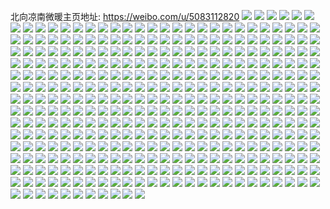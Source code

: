 北向凉南微暖主页地址: https://weibo.com/u/5083112820 
![](https://wx4.sinaimg.cn/mw2000/005y0dQEly1h9iov22e09j33402c0npe.jpg) 
![](https://wx4.sinaimg.cn/mw2000/005y0dQEly1h9iov3gml3j33402c0hdu.jpg) 
![](https://wx4.sinaimg.cn/mw2000/005y0dQEly1h9bt6ny1e4j32c02c0kjm.jpg) 
![](https://wx4.sinaimg.cn/mw2000/005y0dQEly1h9bt6n6qdrj30k00vjjto.jpg) 
![](https://wx4.sinaimg.cn/mw2000/005y0dQEly1h9alhc6lmyj32802yohdu.jpg) 
![](https://wx4.sinaimg.cn/mw2000/005y0dQEly1h9alhb3mqnj31hc0u0kdj.jpg) 
![](https://wx4.sinaimg.cn/mw2000/005y0dQEly1h97881a3ehj30sg0ijtkd.jpg) 
![](https://wx4.sinaimg.cn/mw2000/005y0dQEly1h97882ghduj3341341e83.jpg) 
![](https://wx4.sinaimg.cn/mw2000/005y0dQEly1h97883jv0oj33402c0x6q.jpg) 
![](https://wx4.sinaimg.cn/mw2000/005y0dQEly1h978857fgej32c02c0u0y.jpg) 
![](https://wx4.sinaimg.cn/mw2000/005y0dQEly1h978869410j33402c0npe.jpg) 
![](https://wx4.sinaimg.cn/mw2000/005y0dQEly1h8ptac5rwfj32c02c0qv5.jpg) 
![](https://wx4.sinaimg.cn/mw2000/005y0dQEly1h8oihka6paj31pw2ai1ky.jpg) 
![](https://wx4.sinaimg.cn/mw2000/005y0dQEly1h8oihl76hmj32c02c04qq.jpg) 
![](https://wx4.sinaimg.cn/mw2000/005y0dQEly1h8oihjcmx1j32c02c0u0y.jpg) 
![](https://wx4.sinaimg.cn/mw2000/005y0dQEly1h8l8hp33hfj30u01hch9x.jpg) 
![](https://wx4.sinaimg.cn/mw2000/005y0dQEly1h8l8hnvfppj32c02c07wj.jpg) 
![](https://wx4.sinaimg.cn/mw2000/005y0dQEly1h8c0mv9kytj32c03401kz.jpg) 
![](https://wx4.sinaimg.cn/mw2000/005y0dQEly1h84f6ahb9yj30oa17548h.jpg) 
![](https://wx4.sinaimg.cn/mw2000/005y0dQEly1h84f55omzxj30k00s7wjq.jpg) 
![](https://wx4.sinaimg.cn/mw2000/005y0dQEly1h83xvjk8ffj31hc0u0x5z.jpg) 
![](https://wx4.sinaimg.cn/mw2000/005y0dQEly1h83xvkpo5tj32c02c04qq.jpg) 
![](https://wx4.sinaimg.cn/mw2000/005y0dQEly1h83xvlxz7oj32g52bxnpe.jpg) 
![](https://wx4.sinaimg.cn/mw2000/005y0dQEly1h83xvnd3saj33402c0hdu.jpg) 
![](https://wx4.sinaimg.cn/mw2000/005y0dQEly1h83xvojnqnj32c02c0kjm.jpg) 
![](https://wx4.sinaimg.cn/mw2000/005y0dQEly1h83xvh089uj30u01hc1kx.jpg) 
![](https://wx4.sinaimg.cn/mw2000/005y0dQEly1h7tmaubsgcj30dw0dw3z0.jpg) 
![](https://wx4.sinaimg.cn/mw2000/005y0dQEly1h7s6j9owp5j3340340npg.jpg) 
![](https://wx4.sinaimg.cn/mw2000/005y0dQEly1h7np86hsqbj323f2sj1ky.jpg) 
![](https://wx4.sinaimg.cn/mw2000/005y0dQEly1h7np88fqv0j33402c0b2b.jpg) 
![](https://wx4.sinaimg.cn/mw2000/005y0dQEly1h7mjpoejiij33402c0hdu.jpg) 
![](https://wx4.sinaimg.cn/mw2000/005y0dQEly1h744ci42b7j31be0zjdim.jpg) 
![](https://wx4.sinaimg.cn/mw2000/005y0dQEly1h744cje3wkj31b91b9q6k.jpg) 
![](https://wx4.sinaimg.cn/mw2000/005y0dQEly1h5mpwfgojfj32c0340qv7.jpg) 
![](https://wx4.sinaimg.cn/mw2000/005y0dQEly1h5mpwbe7vsj31w02ioe82.jpg) 
![](https://wx4.sinaimg.cn/mw2000/005y0dQEly1h5mpwkqagaj33402c0qv8.jpg) 
![](https://wx4.sinaimg.cn/mw2000/005y0dQEly1h4yht2f7o2j32qo2qoe84.jpg) 
![](https://wx4.sinaimg.cn/mw2000/005y0dQEly1h4yhtbzqu4j33403407wk.jpg) 
![](https://wx4.sinaimg.cn/mw2000/005y0dQEly1h4yhstu2kjj32c02bvkjl.jpg) 
![](https://wx4.sinaimg.cn/mw2000/005y0dQEly1h4i2pfiun1j313u0tuqmn.jpg) 
![](https://wx4.sinaimg.cn/mw2000/005y0dQEly1h4i2ljzv40j30zk1cowtg.jpg) 
![](https://wx4.sinaimg.cn/mw2000/005y0dQEly1h4hba0efnhj31w02io4qq.jpg) 
![](https://wx4.sinaimg.cn/mw2000/005y0dQEly1h4hba3t6y4j31r01qzkjl.jpg) 
![](https://wx4.sinaimg.cn/mw2000/005y0dQEly1h4hbac11a0j33402c0e83.jpg) 
![](https://wx4.sinaimg.cn/mw2000/005y0dQEly1h4hbahwb63j32202srnpe.jpg) 
![](https://wx4.sinaimg.cn/mw2000/005y0dQEly1h4hbamzq7fj32c029gkjm.jpg) 
![](https://wx4.sinaimg.cn/mw2000/005y0dQEly1h4hbavzr26j325q2vmqv7.jpg) 
![](https://wx4.sinaimg.cn/mw2000/005y0dQEly1h4hbb2h1l9j32182gkb2b.jpg) 
![](https://wx4.sinaimg.cn/mw2000/005y0dQEly1h4hbbcsmntj33402c07wl.jpg) 
![](https://wx4.sinaimg.cn/mw2000/005y0dQEly1h4hbbijxhej32sg2sg4qq.jpg) 
![](https://wx4.sinaimg.cn/mw2000/005y0dQEly1h4hbbq5ccjj33402c04qt.jpg) 
![](https://wx4.sinaimg.cn/mw2000/005y0dQEly1h4hb9vw9oyj32c0340kjq.jpg) 
![](https://wx4.sinaimg.cn/mw2000/005y0dQEly1h4hbbu8gf6j33402c0e82.jpg) 
![](https://wx4.sinaimg.cn/mw2000/005y0dQEly1h496wgid94j32c0340kjm.jpg) 
![](https://wx4.sinaimg.cn/mw2000/005y0dQEly1h496wda8pzj32c0340u0y.jpg) 
![](https://wx4.sinaimg.cn/mw2000/005y0dQEly1h2xiyzgug1j31w02ioe82.jpg) 
![](https://wx4.sinaimg.cn/mw2000/005y0dQEly1h2xiyxf0ldj31w02io1kz.jpg) 
![](https://wx4.sinaimg.cn/mw2000/005y0dQEly1h2va2ra6ysj31w02iob2a.jpg) 
![](https://wx4.sinaimg.cn/mw2000/005y0dQEly1h2va2t8f0aj31w02iob2a.jpg) 
![](https://wx4.sinaimg.cn/mw2000/005y0dQEly1h2gjcv0pw9j33402c0hdu.jpg) 
![](https://wx4.sinaimg.cn/mw2000/005y0dQEly1h2gjcx58y8j32a835sb2b.jpg) 
![](https://wx4.sinaimg.cn/mw2000/005y0dQEly1h23pl22xuuj30mi0u0k0d.jpg) 
![](https://wx4.sinaimg.cn/mw2000/005y0dQEly1h23piy2ctkj313u0tu199.jpg) 
![](https://wx4.sinaimg.cn/mw2000/005y0dQEly1h22dtoc3ycj30mi0u045e.jpg) 
![](https://wx4.sinaimg.cn/mw2000/005y0dQEly1h22dsxznmlj33402c0qv6.jpg) 
![](https://wx4.sinaimg.cn/mw2000/005y0dQEly1h22dszmjsej32c03401l0.jpg) 
![](https://wx4.sinaimg.cn/mw2000/005y0dQEly1h1vl6qwb8kj32c03407wl.jpg) 
![](https://wx4.sinaimg.cn/mw2000/005y0dQEly1h1vl6kc7ayj32c0340e83.jpg) 
![](https://wx4.sinaimg.cn/mw2000/005y0dQEly1h1vl6s2jzqj30tb1g3nb1.jpg) 
![](https://wx4.sinaimg.cn/mw2000/005y0dQEly1h11edjfawrj30u0140kal.jpg) 
![](https://wx4.sinaimg.cn/mw2000/005y0dQEly1h0ywrircy5j33402c0u11.jpg) 
![](https://wx4.sinaimg.cn/mw2000/005y0dQEly1h0ywrlkfybj33402c04qt.jpg) 
![](https://wx4.sinaimg.cn/mw2000/005y0dQEly1h0ywroi38zj32c02pl4qt.jpg) 
![](https://wx4.sinaimg.cn/mw2000/005y0dQEly1h0ywrr5ng2j33402c0u10.jpg) 
![](https://wx4.sinaimg.cn/mw2000/005y0dQEly1h0ywru9uwyj33402c0npf.jpg) 
![](https://wx4.sinaimg.cn/mw2000/005y0dQEly1h0ywrx9uuxj33402c0qv9.jpg) 
![](https://wx4.sinaimg.cn/mw2000/005y0dQEly1h0yws05aqaj32c0340e83.jpg) 
![](https://wx4.sinaimg.cn/mw2000/005y0dQEly1h0yws45e04j33402c04qs.jpg) 
![](https://wx4.sinaimg.cn/mw2000/005y0dQEly1h0ywrdj84ej32c0340x6q.jpg) 
![](https://wx4.sinaimg.cn/mw2000/005y0dQEly1h0l6589kerj30m70thti6.jpg) 
![](https://wx4.sinaimg.cn/mw2000/005y0dQEly1h0k1kxlv4rj32wb268u0y.jpg) 
![](https://wx4.sinaimg.cn/mw2000/005y0dQEly1h0k1kys7qgj32c0340x6p.jpg) 
![](https://wx4.sinaimg.cn/mw2000/005y0dQEly1h0k1kvylfxj33402c01l0.jpg) 
![](https://wx4.sinaimg.cn/mw2000/005y0dQEly1h0k1l0g6nij32c03404qr.jpg) 
![](https://wx4.sinaimg.cn/mw2000/005y0dQEly1h0j01mguqij32c0340kjm.jpg) 
![](https://wx4.sinaimg.cn/mw2000/005y0dQEly1h0j01oifoaj32c0340x6q.jpg) 
![](https://wx4.sinaimg.cn/mw2000/005y0dQEly1h0j01kh8wdj32c0340hdv.jpg) 
![](https://wx4.sinaimg.cn/mw2000/005y0dQEly1h0j01qiqymj33402c07wk.jpg) 
![](https://wx4.sinaimg.cn/mw2000/005y0dQEly1h0gjm9bdcbj32c0340qv6.jpg) 
![](https://wx4.sinaimg.cn/mw2000/005y0dQEly1h0gjmay900j32c0340npf.jpg) 
![](https://wx4.sinaimg.cn/mw2000/005y0dQEly1h0gjm7kf86j32c0340kjm.jpg) 
![](https://wx4.sinaimg.cn/mw2000/005y0dQEly1gywwbyy4jij32bj33ib2c.jpg) 
![](https://wx4.sinaimg.cn/mw2000/005y0dQEly1gyi319a0hjj3340340qv9.jpg) 
![](https://wx4.sinaimg.cn/mw2000/005y0dQEly1gyi316uthgj30v90xrae1.jpg) 
![](https://wx4.sinaimg.cn/mw2000/005y0dQEly1gyi31abjvyj32io1w0x6p.jpg) 
![](https://wx4.sinaimg.cn/mw2000/005y0dQEly1gy3p0nx4j0j33402c07wk.jpg) 
![](https://wx4.sinaimg.cn/mw2000/005y0dQEly1gy3p0r7scjj33402c01l0.jpg) 
![](https://wx4.sinaimg.cn/mw2000/005y0dQEly1gy3p0tjdpij31r02c07wi.jpg) 
![](https://wx4.sinaimg.cn/mw2000/005y0dQEly1gy3p0wez0kj32841o37wi.jpg) 
![](https://wx4.sinaimg.cn/mw2000/005y0dQEly1gxmxsga80hj30u00miah9.jpg) 
![](https://wx4.sinaimg.cn/mw2000/005y0dQEly1gxmxsi66qhj30tz0midnx.jpg) 
![](https://wx4.sinaimg.cn/mw2000/005y0dQEly1gxmxsfscb6j30u00u0tjb.jpg) 
![](https://wx4.sinaimg.cn/mw2000/005y0dQEly1gxmxsjbyd7j32c0340npe.jpg) 
![](https://wx4.sinaimg.cn/mw2000/005y0dQEly1gxmxskiza8j32c02c44qq.jpg) 
![](https://wx4.sinaimg.cn/mw2000/005y0dQEly1gxmxx2in2xj30u00u0dut.jpg) 
![](https://wx4.sinaimg.cn/mw2000/005y0dQEly1gxa7mt1sbnj30oe0qtk0s.jpg) 
![](https://wx4.sinaimg.cn/mw2000/005y0dQEly1gxa7mrp31zj32c0340kjm.jpg) 
![](https://wx4.sinaimg.cn/mw2000/005y0dQEly1gwv4tj5aj5j30mi0u0qgw.jpg) 
![](https://wx4.sinaimg.cn/mw2000/005y0dQEly1gwp2ej5nmhj32801o0kjn.jpg) 
![](https://wx4.sinaimg.cn/mw2000/005y0dQEly1gwi7sxv56jj33402c0u0x.jpg) 
![](https://wx4.sinaimg.cn/mw2000/005y0dQEly1gwi7t0qfygj32c03404qq.jpg) 
![](https://wx4.sinaimg.cn/mw2000/005y0dQEly1gwi7t5a3ndj32801o04qr.jpg) 
![](https://wx4.sinaimg.cn/mw2000/005y0dQEly1gwi7t6ctt4j31020rogw4.jpg) 
![](https://wx4.sinaimg.cn/mw2000/005y0dQEly1gwheb4kfmqj33362be1ky.jpg) 
![](https://wx4.sinaimg.cn/mw2000/005y0dQEly1gwheb689qaj32c0340u0y.jpg) 
![](https://wx4.sinaimg.cn/mw2000/005y0dQEly1gwheb87hh6j32c0340kjm.jpg) 
![](https://wx4.sinaimg.cn/mw2000/005y0dQEly1gwc9rljwy2j33402c0hdu.jpg) 
![](https://wx4.sinaimg.cn/mw2000/005y0dQEly1gwc9rn86t9j32c02c0hdu.jpg) 
![](https://wx4.sinaimg.cn/mw2000/005y0dQEly1gwc9romcl8j32c02c0u0y.jpg) 
![](https://wx4.sinaimg.cn/mw2000/005y0dQEly1gwc9rq3pzej32c0340npe.jpg) 
![](https://wx4.sinaimg.cn/mw2000/005y0dQEly1gwc9rrrwc1j32801o01ky.jpg) 
![](https://wx4.sinaimg.cn/mw2000/005y0dQEly1gvn5axyk3qj60n00m40ua02.jpg) 
![](https://wx4.sinaimg.cn/mw2000/005y0dQEly1gvn5aybu97j60n00y2mzz02.jpg) 
![](https://wx4.sinaimg.cn/mw2000/005y0dQEly1gvn5b3159xj62c02c04qr02.jpg) 
![](https://wx4.sinaimg.cn/mw2000/005y0dQEly1gvn5b9nrhoj62c02l1b2c02.jpg) 
![](https://wx4.sinaimg.cn/mw2000/005y0dQEly1gv2jr4vwe7j33402c0qv6.jpg) 
![](https://wx4.sinaimg.cn/mw2000/005y0dQEly1gv2jr72b2nj33402c0u0x.jpg) 
![](https://wx4.sinaimg.cn/mw2000/005y0dQEly1gv2jr8x68wj33402c01ky.jpg) 
![](https://wx4.sinaimg.cn/mw2000/005y0dQEly1gut1myp7awj62801o0npd02.jpg) 
![](https://wx4.sinaimg.cn/mw2000/005y0dQEly1gut1mxcu9xj61w02j4e8302.jpg) 
![](https://wx4.sinaimg.cn/mw2000/005y0dQEly1gumack7drhj62bb2bbkjp02.jpg) 
![](https://wx4.sinaimg.cn/mw2000/005y0dQEly1gumacdc1syj60n00n0n1r02.jpg) 
![](https://wx4.sinaimg.cn/mw2000/005y0dQEly1gumad6225ij63402c0hdu02.jpg) 
![](https://wx4.sinaimg.cn/mw2000/005y0dQEly1gtlygdr0njj61o0280x0g02.jpg) 
![](https://wx4.sinaimg.cn/mw2000/005y0dQEly1gtgpqaxli6j62c0340qv702.jpg) 
![](https://wx4.sinaimg.cn/mw2000/005y0dQEly1gtgpqbzriwj60n00opwgm02.jpg) 
![](https://wx4.sinaimg.cn/mw2000/005y0dQEly1gt8cvesepsj60lk16lq7u02.jpg) 
![](https://wx4.sinaimg.cn/mw2000/005y0dQEly1gslhpsmk13j33402c0hdu.jpg) 
![](https://wx4.sinaimg.cn/mw2000/005y0dQEly1gslhpz1xhjj32c02c0hdv.jpg) 
![](https://wx4.sinaimg.cn/mw2000/005y0dQEly1gslhpnumg0j30tr0tsqc2.jpg) 
![](https://wx4.sinaimg.cn/mw2000/005y0dQEly1gslhpoidqjj30od0pan5k.jpg) 
![](https://wx4.sinaimg.cn/mw2000/005y0dQEly1gsglcuhv2sj31mz1nru0x.jpg) 
![](https://wx4.sinaimg.cn/mw2000/005y0dQEly1gsglcvo4i7j30sf1ekh5i.jpg) 
![](https://wx4.sinaimg.cn/mw2000/005y0dQEly1gsavolg36ej3333333b2b.jpg) 
![](https://wx4.sinaimg.cn/mw2000/005y0dQEly1gsavommotuj32bb2bbb2a.jpg) 
![](https://wx4.sinaimg.cn/mw2000/005y0dQEly1gs5zctx4e4j33402c07wj.jpg) 
![](https://wx4.sinaimg.cn/mw2000/005y0dQEly1gs453x6r0yj33322bbu0y.jpg) 
![](https://wx4.sinaimg.cn/mw2000/005y0dQEly1gs453yg6pij33331qhx6p.jpg) 
![](https://wx4.sinaimg.cn/mw2000/005y0dQEly1gs454094raj33402c0b2a.jpg) 
![](https://wx4.sinaimg.cn/mw2000/005y0dQEly1gs4542ea8ej33402c0npf.jpg) 
![](https://wx4.sinaimg.cn/mw2000/005y0dQEly1gs453uisboj33402c07wk.jpg) 
![](https://wx4.sinaimg.cn/mw2000/005y0dQEly1gs4543zowkj33322bbnpe.jpg) 
![](https://wx4.sinaimg.cn/mw2000/005y0dQEly1grnvgr6i18j313u0tue81.jpg) 
![](https://wx4.sinaimg.cn/mw2000/005y0dQEly1grnvg37bb2j31400u04qq.jpg) 
![](https://wx4.sinaimg.cn/mw2000/005y0dQEly1grnvg46lebj313u0tu7wh.jpg) 
![](https://wx4.sinaimg.cn/mw2000/005y0dQEly1grmlpo8b9xj313u0tuqv5.jpg) 
![](https://wx4.sinaimg.cn/mw2000/005y0dQEly1grmlppow8cj613z0u0x6p02.jpg) 
![](https://wx4.sinaimg.cn/mw2000/005y0dQEly1grgvre3ajhj32c02krhdu.jpg) 
![](https://wx4.sinaimg.cn/mw2000/005y0dQEly1grgvrr92r4j32c02da1kz.jpg) 
![](https://wx4.sinaimg.cn/mw2000/005y0dQEly1grgvs1slgdj326f2g34qq.jpg) 
![](https://wx4.sinaimg.cn/mw2000/005y0dQEly1grgvrc3t5hj33402c04qs.jpg) 
![](https://wx4.sinaimg.cn/mw2000/005y0dQEly1grd1xi0ibzj30l20mwgn5.jpg) 
![](https://wx4.sinaimg.cn/mw2000/005y0dQEly1grd1xikk09j30pt0ondn2.jpg) 
![](https://wx4.sinaimg.cn/mw2000/005y0dQEly1gr7rrmj8ewj323w25cb29.jpg) 
![](https://wx4.sinaimg.cn/mw2000/005y0dQEly1gr7ru2l17kj32c02gp7wj.jpg) 
![](https://wx4.sinaimg.cn/mw2000/005y0dQEly1gr7rrr7nauj61o02807wi02.jpg) 
![](https://wx4.sinaimg.cn/mw2000/005y0dQEly1gr7rrldwqmj33402c07wl.jpg) 
![](https://wx4.sinaimg.cn/mw2000/005y0dQEly1gr59899zsvj30k00zkmzf.jpg) 
![](https://wx4.sinaimg.cn/mw2000/005y0dQEly1gr2z4mbdoxj30k00zkwiq.jpg) 
![](https://wx4.sinaimg.cn/mw2000/005y0dQEly1gqzcayyfocj33402c0e83.jpg) 
![](https://wx4.sinaimg.cn/mw2000/005y0dQEly1gqzcaumn36j33402c0qv5.jpg) 
![](https://wx4.sinaimg.cn/mw2000/005y0dQEly1gqzcb2b1m2j33402c0e83.jpg) 
![](https://wx4.sinaimg.cn/mw2000/005y0dQEly1gqzcb4xue2j322q1tje82.jpg) 
![](https://wx4.sinaimg.cn/mw2000/005y0dQEly1gqzcb9jvjcj63402c0npf02.jpg) 
![](https://wx4.sinaimg.cn/mw2000/005y0dQEly1gqzcbbii7ij32c0340hdt.jpg) 
![](https://wx4.sinaimg.cn/mw2000/005y0dQEly1gqgv7nb9wpj33402c07wi.jpg) 
![](https://wx4.sinaimg.cn/mw2000/005y0dQEly1gqgv76chu4j33402c0x6q.jpg) 
![](https://wx4.sinaimg.cn/mw2000/005y0dQEly1gqgv83sdr1j33402c07wk.jpg) 
![](https://wx4.sinaimg.cn/mw2000/005y0dQEly1gqgv8i37h5j33402c0hdv.jpg) 
![](https://wx4.sinaimg.cn/mw2000/005y0dQEly1gq6mt0k5d3j30mi0u01kx.jpg) 
![](https://wx4.sinaimg.cn/mw2000/005y0dQEly1gq6mt5zr9zj33402c0kjm.jpg) 
![](https://wx4.sinaimg.cn/mw2000/005y0dQEly1gq6mt93a7rj313u0tuhdt.jpg) 
![](https://wx4.sinaimg.cn/mw2000/005y0dQEly1gq6mtcfc6uj32c0340e81.jpg) 
![](https://wx4.sinaimg.cn/mw2000/005y0dQEly1gq6mtgbla1j33402c07wh.jpg) 
![](https://wx4.sinaimg.cn/mw2000/005y0dQEly1gq6mtml3p5j32c0340qv5.jpg) 
![](https://wx4.sinaimg.cn/mw2000/005y0dQEly1gq6mts0ll4j33402c04qr.jpg) 
![](https://wx4.sinaimg.cn/mw2000/005y0dQEly1gq6mtvp8qsj32801o0u0y.jpg) 
![](https://wx4.sinaimg.cn/mw2000/005y0dQEly1gq6mtx80n9j33402c0kjn.jpg) 
![](https://wx4.sinaimg.cn/mw2000/005y0dQEly1gq6msxu9iej32c0340npe.jpg) 
![](https://wx4.sinaimg.cn/mw2000/005y0dQEly1gq6mu0mpyzj31400u0qv5.jpg) 
![](https://wx4.sinaimg.cn/mw2000/005y0dQEly1gq52qjjuumj33402c0b2b.jpg) 
![](https://wx4.sinaimg.cn/mw2000/005y0dQEly1gq52qmsx8aj32c0340hdt.jpg) 
![](https://wx4.sinaimg.cn/mw2000/005y0dQEly1gq52qft8ebj30u01hcdra.jpg) 
![](https://wx4.sinaimg.cn/mw2000/005y0dQEly1gq52qpin39j32c0340b29.jpg) 
![](https://wx4.sinaimg.cn/mw2000/005y0dQEly1gq52qthvo2j32c0340hdu.jpg) 
![](https://wx4.sinaimg.cn/mw2000/005y0dQEly1gq52qyggk2j32c0340u0x.jpg) 
![](https://wx4.sinaimg.cn/mw2000/005y0dQEly1gq52r0fgn7j30u01hctmf.jpg) 
![](https://wx4.sinaimg.cn/mw2000/005y0dQEly1gq52r36a1fj32c0340e81.jpg) 
![](https://wx4.sinaimg.cn/mw2000/005y0dQEly1gq52r4jc1vj30u01hcgvj.jpg) 
![](https://wx4.sinaimg.cn/mw2000/005y0dQEly1gq2xuvwmxoj32c0340qv5.jpg) 
![](https://wx4.sinaimg.cn/mw2000/005y0dQEly1gq2xv2fz5wj32c02fz4qq.jpg) 
![](https://wx4.sinaimg.cn/mw2000/005y0dQEly1gq2xv5d0joj30u01404qp.jpg) 
![](https://wx4.sinaimg.cn/mw2000/005y0dQEly1gq2xvbljhjj33402c0u0x.jpg) 
![](https://wx4.sinaimg.cn/mw2000/005y0dQEly1gq2xurg9lvj32c0340e81.jpg) 
![](https://wx4.sinaimg.cn/mw2000/005y0dQEly1gq2xvj9gbyj33402c07wi.jpg) 
![](https://wx4.sinaimg.cn/mw2000/005y0dQEly1gq1tkdi3hzj31o0280x6q.jpg) 
![](https://wx4.sinaimg.cn/mw2000/005y0dQEly1gq1tkf4p86j30j60j675f.jpg) 
![](https://wx4.sinaimg.cn/mw2000/005y0dQEly1gppb7jl0skj32c0340x6p.jpg) 
![](https://wx4.sinaimg.cn/mw2000/005y0dQEly1gppb7qd55oj33402c01ky.jpg) 
![](https://wx4.sinaimg.cn/mw2000/005y0dQEly1gppb7w5yb0j33402c07wi.jpg) 
![](https://wx4.sinaimg.cn/mw2000/005y0dQEly1gppb7zuontj33402c04qp.jpg) 
![](https://wx4.sinaimg.cn/mw2000/005y0dQEly1gppb857dc4j32c0340u0x.jpg) 
![](https://wx4.sinaimg.cn/mw2000/005y0dQEly1gppb8ujmf5j32c02c0u0z.jpg) 
![](https://wx4.sinaimg.cn/mw2000/005y0dQEly1gppb90clesj33402c0e82.jpg) 
![](https://wx4.sinaimg.cn/mw2000/005y0dQEly1gppb9l2kd0j32c0340u10.jpg) 
![](https://wx4.sinaimg.cn/mw2000/005y0dQEly1gppba4a6pjj32c0340qv7.jpg) 
![](https://wx4.sinaimg.cn/mw2000/005y0dQEly1gpf24188faj31o0280x6p.jpg) 
![](https://wx4.sinaimg.cn/mw2000/005y0dQEly1gpf243dx90j32762emhdu.jpg) 
![](https://wx4.sinaimg.cn/mw2000/005y0dQEly1gpf245shqej32c0340x6p.jpg) 
![](https://wx4.sinaimg.cn/mw2000/005y0dQEly1gp93jwdytjj32bb2bb1kz.jpg) 
![](https://wx4.sinaimg.cn/mw2000/005y0dQEly1gp93k0iwnwj32bb2bb4qq.jpg) 
![](https://wx4.sinaimg.cn/mw2000/005y0dQEly1gp93k2etrdj32801o0b29.jpg) 
![](https://wx4.sinaimg.cn/mw2000/005y0dQEly1gp93k6j2clj33322bbnpe.jpg) 
![](https://wx4.sinaimg.cn/mw2000/005y0dQEly1gp93kauxyej32c02c07wi.jpg) 
![](https://wx4.sinaimg.cn/mw2000/005y0dQEly1gp93kdlp3hj33322bbx6p.jpg) 
![](https://wx4.sinaimg.cn/mw2000/005y0dQEly1gp93kjfy57j33322bbkjn.jpg) 
![](https://wx4.sinaimg.cn/mw2000/005y0dQEly1gp6untp381j32c0340u0z.jpg) 
![](https://wx4.sinaimg.cn/mw2000/005y0dQEly1gp6unsbre4j32c03404qq.jpg) 
![](https://wx4.sinaimg.cn/mw2000/005y0dQEly1gp6unvodx7j31qn2487wi.jpg) 
![](https://wx4.sinaimg.cn/mw2000/005y0dQEly1gp6unwaqa7j31o0280b29.jpg) 
![](https://wx4.sinaimg.cn/mw2000/005y0dQEly1gp6unyrtpvj33402c0npd.jpg) 
![](https://wx4.sinaimg.cn/mw2000/005y0dQEly1gp6uo1k2vxj32c03404qr.jpg) 
![](https://wx4.sinaimg.cn/mw2000/005y0dQEly1gp5r37rxbzj31o0280kjl.jpg) 
![](https://wx4.sinaimg.cn/mw2000/005y0dQEly1gp5r39imtsj32c03404qs.jpg) 
![](https://wx4.sinaimg.cn/mw2000/005y0dQEly1gp1u1zf6mij32c0340e82.jpg) 
![](https://wx4.sinaimg.cn/mw2000/005y0dQEly1gp1u20yvh4j32c02c0u0y.jpg) 
![](https://wx4.sinaimg.cn/mw2000/005y0dQEly1gp1u6p9f3qj30j60fyjta.jpg) 
![](https://wx4.sinaimg.cn/mw2000/005y0dQEly1goxk53tpiuj30a609udg3.jpg) 
![](https://wx4.sinaimg.cn/mw2000/005y0dQEly1gowclzdhqxj32c02c0b2a.jpg) 
![](https://wx4.sinaimg.cn/mw2000/005y0dQEly1gowcm1dc7oj32c0340e84.jpg) 
![](https://wx4.sinaimg.cn/mw2000/005y0dQEly1gowclxz6omj32c0340e86.jpg) 
![](https://wx4.sinaimg.cn/mw2000/005y0dQEly1gou7x5el45j32c02c01ky.jpg) 
![](https://wx4.sinaimg.cn/mw2000/005y0dQEly1gou7z3wwuqj30c80c8jry.jpg) 
![](https://wx4.sinaimg.cn/mw2000/005y0dQEly1gori4pr9r1j32c0340b2a.jpg) 
![](https://wx4.sinaimg.cn/mw2000/005y0dQEly1gori4r0z7tj33402c0hdt.jpg) 
![](https://wx4.sinaimg.cn/mw2000/005y0dQEly1gori4ui488j32c03401l0.jpg) 
![](https://wx4.sinaimg.cn/mw2000/005y0dQEly1gori4nto4bj32c0340e81.jpg) 
![](https://wx4.sinaimg.cn/mw2000/005y0dQEly1gogav3yngoj33402c07wi.jpg) 
![](https://wx4.sinaimg.cn/mw2000/005y0dQEly1gogav7ffyoj32c0340qv5.jpg) 
![](https://wx4.sinaimg.cn/mw2000/005y0dQEly1goess5e4n6j30mi0po4it.jpg) 
![](https://wx4.sinaimg.cn/mw2000/005y0dQEly1goessi0l1gj31o0280qv5.jpg) 
![](https://wx4.sinaimg.cn/mw2000/005y0dQEly1goesrz4n7sj30u00u0aen.jpg) 
![](https://wx4.sinaimg.cn/mw2000/005y0dQEly1goa7e09iqxj31o0280npd.jpg) 
![](https://wx4.sinaimg.cn/mw2000/005y0dQEly1goa7e1ixxqj31o0280npd.jpg) 
![](https://wx4.sinaimg.cn/mw2000/005y0dQEly1goa7e5bp2tj31ds0n01kz.jpg) 
![](https://wx4.sinaimg.cn/mw2000/005y0dQEly1goa7e5p0mij30j60j63zz.jpg) 
![](https://wx4.sinaimg.cn/mw2000/005y0dQEly1gnxv9xsmx4j31o0280npd.jpg) 
![](https://wx4.sinaimg.cn/mw2000/005y0dQEly1gnxv7t7s97j32c02c0u0y.jpg) 
![](https://wx4.sinaimg.cn/mw2000/005y0dQEly1gnrf3or0gcj306o06o753.jpg) 
![](https://wx4.sinaimg.cn/mw2000/005y0dQEly1gnp1yofh89j30mh0mhwz7.jpg) 
![](https://wx4.sinaimg.cn/mw2000/005y0dQEly1gnp1ynexl9j31o0280npd.jpg) 
![](https://wx4.sinaimg.cn/mw2000/005y0dQEly1gnp2asqj0yj30u0140e81.jpg) 
![](https://wx4.sinaimg.cn/mw2000/005y0dQEly1gnp1yrmbx1j31o0280e81.jpg) 
![](https://wx4.sinaimg.cn/mw2000/005y0dQEly1gnp1yslhlbj31o0280b29.jpg) 
![](https://wx4.sinaimg.cn/mw2000/005y0dQEly1gnp1ytm9uij32801o0kjl.jpg) 
![](https://wx4.sinaimg.cn/mw2000/005y0dQEly1gnp20nggnhj30mi0u01kx.jpg) 
![](https://wx4.sinaimg.cn/mw2000/005y0dQEly1gnp1yyevhtj32c02c04qq.jpg) 
![](https://wx4.sinaimg.cn/mw2000/005y0dQEly1gnp2a66pb9j30go0goabp.jpg) 
![](https://wx4.sinaimg.cn/mw2000/005y0dQEly1gnmah2m1fpj32c03404qv.jpg) 
![](https://wx4.sinaimg.cn/mw2000/005y0dQEly1gnmah439ykj32402tchdu.jpg) 
![](https://wx4.sinaimg.cn/mw2000/005y0dQEly1gnmah5nfemj32882yykjm.jpg) 
![](https://wx4.sinaimg.cn/mw2000/005y0dQEly1gnl5g33raej33402c01kx.jpg) 
![](https://wx4.sinaimg.cn/mw2000/005y0dQEly1gnl5g0zwphj33402c07wh.jpg) 
![](https://wx4.sinaimg.cn/mw2000/005y0dQEly1gn9it16w8rj32c03404qq.jpg) 
![](https://wx4.sinaimg.cn/mw2000/005y0dQEly1gn9it5w3t3j32c03407wi.jpg) 
![](https://wx4.sinaimg.cn/mw2000/005y0dQEly1gn9it92xvzj321l22ynpd.jpg) 
![](https://wx4.sinaimg.cn/mw2000/005y0dQEly1gn63pijmmmj30t41401kx.jpg) 
![](https://wx4.sinaimg.cn/mw2000/005y0dQEly1gn63oyv85kj30n00o6n01.jpg) 
![](https://wx4.sinaimg.cn/mw2000/005y0dQEly1gmqlpbqtsqj31o02804qq.jpg) 
![](https://wx4.sinaimg.cn/mw2000/005y0dQEly1gmqlpcxegdj30qo0n9mym.jpg) 
![](https://wx4.sinaimg.cn/mw2000/005y0dQEly1gmpo39m3kaj320l2rle82.jpg) 
![](https://wx4.sinaimg.cn/mw2000/005y0dQEly1gmmducp9z9j30ky16iwii.jpg) 
![](https://wx4.sinaimg.cn/mw2000/005y0dQEly1gmmduaqeeaj33402c01kz.jpg) 
![](https://wx4.sinaimg.cn/mw2000/005y0dQEly1gmmdwexnr3j31400u0e81.jpg) 
![](https://wx4.sinaimg.cn/mw2000/005y0dQEly1gmmeambkrzj31400u0e81.jpg) 
![](https://wx4.sinaimg.cn/mw2000/005y0dQEly1gmme4jd7imj30vc15stw5.jpg) 
![](https://wx4.sinaimg.cn/mw2000/005y0dQEly1gmmdufsi0rj30vc15snk6.jpg) 
![](https://wx4.sinaimg.cn/mw2000/005y0dQEly1gm6srox39gj31o0280u0x.jpg) 
![](https://wx4.sinaimg.cn/mw2000/005y0dQEly1gm6srnd5c2j31o0280e82.jpg) 
![](https://wx4.sinaimg.cn/mw2000/005y0dQEly1gm6srqxcycj31o02807wi.jpg) 
![](https://wx4.sinaimg.cn/mw2000/005y0dQEly1gm6srt2n62j31o0280e82.jpg) 
![](https://wx4.sinaimg.cn/mw2000/005y0dQEly1gm4sq3ndlcj33402c0npf.jpg) 
![](https://wx4.sinaimg.cn/mw2000/005y0dQEly1gm4sq0tyj1j33402c0x6p.jpg) 
![](https://wx4.sinaimg.cn/mw2000/005y0dQEly1gm0g6mqb5vj30u0140n3w.jpg) 
![](https://wx4.sinaimg.cn/mw2000/005y0dQEly1gm0g6o0lvxj32c03401kz.jpg) 
![](https://wx4.sinaimg.cn/mw2000/005y0dQEly1glz2pfcf9zj30k90k5t9t.jpg) 
![](https://wx4.sinaimg.cn/mw2000/005y0dQEly1glz2pevnzcj32c02cfb2a.jpg) 
![](https://wx4.sinaimg.cn/mw2000/005y0dQEly1glul5cbyymj32c033x7wk.jpg) 
![](https://wx4.sinaimg.cn/mw2000/005y0dQEly1gls4o3txmuj30ko145agz.jpg) 
![](https://wx4.sinaimg.cn/mw2000/005y0dQEly1glr8hi5dltj30u01407qd.jpg) 
![](https://wx4.sinaimg.cn/mw2000/005y0dQEly1glr8hhnpekj30u0140qrb.jpg) 
![](https://wx4.sinaimg.cn/mw2000/005y0dQEly1glmem3sn24j313u0tu1ky.jpg) 
![](https://wx4.sinaimg.cn/mw2000/005y0dQEly1glmenjvf00j30u00u01kx.jpg) 
![](https://wx4.sinaimg.cn/mw2000/005y0dQEly1glle56s6ltj33402c0qv5.jpg) 
![](https://wx4.sinaimg.cn/mw2000/005y0dQEly1glle54itb9j33402c0qv5.jpg) 
![](https://wx4.sinaimg.cn/mw2000/005y0dQEly1gle245xpu9j31zo23o1kx.jpg) 
![](https://wx4.sinaimg.cn/mw2000/005y0dQEly1gle247hbe9j31uf2glu0x.jpg) 
![](https://wx4.sinaimg.cn/mw2000/005y0dQEly1gl87y76s3bj32801o0qv5.jpg) 
![](https://wx4.sinaimg.cn/mw2000/005y0dQEly1gl0cradj1kj30u00gv3z4.jpg) 
![](https://wx4.sinaimg.cn/mw2000/005y0dQEly1gkur788c46j321j2yxhdu.jpg) 
![](https://wx4.sinaimg.cn/mw2000/005y0dQEly1gkrxhuzn1mj30n01dsneo.jpg) 
![](https://wx4.sinaimg.cn/mw2000/005y0dQEly1gkrxhxd9s2j33402c0hdv.jpg) 
![](https://wx4.sinaimg.cn/mw2000/005y0dQEly1gkmocmnetbj31o0280x6p.jpg) 
![](https://wx4.sinaimg.cn/mw2000/005y0dQEly1gkmobte2nwj32c02c0x6q.jpg) 
![](https://wx4.sinaimg.cn/mw2000/005y0dQEly1gkmobuiztwj32801o0hdt.jpg) 
![](https://wx4.sinaimg.cn/mw2000/005y0dQEly1gkmobw4s1cj32c0340e83.jpg) 
![](https://wx4.sinaimg.cn/mw2000/005y0dQEly1gkmobxkg17j32801o0hdu.jpg) 
![](https://wx4.sinaimg.cn/mw2000/005y0dQEly1gkmoc07ewhj33402c0u0z.jpg) 
![](https://wx4.sinaimg.cn/mw2000/005y0dQEly1gkejhhzakhj32c0340qv5.jpg) 
![](https://wx4.sinaimg.cn/mw2000/005y0dQEly1gkejhk4st8j32c0340b2b.jpg) 
![](https://wx4.sinaimg.cn/mw2000/005y0dQEly1gkc9alftamj32c0340u0x.jpg) 
![](https://wx4.sinaimg.cn/mw2000/005y0dQEly1gkc9ahy8u8j32c0340e82.jpg) 
![](https://wx4.sinaimg.cn/mw2000/005y0dQEly1gkc9annlygj33402c0x6q.jpg) 
![](https://wx4.sinaimg.cn/mw2000/005y0dQEly1gkal1h8a0zj30n01ds4ap.jpg) 
![](https://wx4.sinaimg.cn/mw2000/005y0dQEly1gkal1gsvn9j30n01dsdsr.jpg) 
![](https://wx4.sinaimg.cn/mw2000/005y0dQEly1gkal42z84tj30u01uob0o.jpg) 
![](https://wx4.sinaimg.cn/mw2000/005y0dQEly1gk90u7xdc2j30mz0txdu2.jpg) 
![](https://wx4.sinaimg.cn/mw2000/005y0dQEly1gk90u8pbx6j30tz0pogvo.jpg) 
![](https://wx4.sinaimg.cn/mw2000/005y0dQEly1gk8dnxllxrj30u00u01kx.jpg) 
![](https://wx4.sinaimg.cn/mw2000/005y0dQEly1gk47xs6o5kj32c02c0hdu.jpg) 
![](https://wx4.sinaimg.cn/mw2000/005y0dQEly1gk47xsxmyej306o06ojrv.jpg) 
![](https://wx4.sinaimg.cn/mw2000/005y0dQEly1gk34ttsqn1j30c80c8mxq.jpg) 
![](https://wx4.sinaimg.cn/mw2000/005y0dQEly1gk1v1jpn1tj32801o0x6p.jpg) 
![](https://wx4.sinaimg.cn/mw2000/005y0dQEly1gk1v1u4qv8j32c02c0npd.jpg) 
![](https://wx4.sinaimg.cn/mw2000/005y0dQEly1gk1v1o9btqj32c02c0x6p.jpg) 
![](https://wx4.sinaimg.cn/mw2000/005y0dQEly1gk1v1m5dgbj32801o0x6p.jpg) 
![](https://wx4.sinaimg.cn/mw2000/005y0dQEly1gk1v20hzf0j32c02c01ky.jpg) 
![](https://wx4.sinaimg.cn/mw2000/005y0dQEly1gk1v1gr5eqj33402c07k7.jpg) 
![](https://wx4.sinaimg.cn/mw2000/005y0dQEly1gjs4bmcw18j32c0340hdu.jpg) 
![](https://wx4.sinaimg.cn/mw2000/005y0dQEly1gjs4bnyve4j32c0340qv6.jpg) 
![](https://wx4.sinaimg.cn/mw2000/005y0dQEly1gjs4bp1eesj33402c0e81.jpg) 
![](https://wx4.sinaimg.cn/mw2000/005y0dQEly1gjs4bkvkfjj32c03404qr.jpg) 
![](https://wx4.sinaimg.cn/mw2000/005y0dQEly1gjq5midhk8j31o0280qv5.jpg) 
![](https://wx4.sinaimg.cn/mw2000/005y0dQEly1gjkik9299oj33402c0npd.jpg) 
![](https://wx4.sinaimg.cn/mw2000/005y0dQEly1gjkikazhf9j31ub1j2b2a.jpg) 
![](https://wx4.sinaimg.cn/mw2000/005y0dQEly1gjgucyxa6xj30hs0gudha.jpg) 
![](https://wx4.sinaimg.cn/mw2000/005y0dQEly1gjeoa57m1vj313u0tu4qq.jpg) 
![](https://wx4.sinaimg.cn/mw2000/005y0dQEly1gjeoa8enu8j30u00zztaa.jpg) 
![](https://wx4.sinaimg.cn/mw2000/005y0dQEly1gjc4sdg2rij33402c0npe.jpg) 
![](https://wx4.sinaimg.cn/mw2000/005y0dQEly1gjc4sjogjkj32c03404qq.jpg) 
![](https://wx4.sinaimg.cn/mw2000/005y0dQEly1gjc4srm1hqj32c0340hdw.jpg) 
![](https://wx4.sinaimg.cn/mw2000/005y0dQEly1gjc4svfc0hj32801o04qq.jpg) 
![](https://wx4.sinaimg.cn/mw2000/005y0dQEly1gjc4sz9nhnj32c0340npe.jpg) 
![](https://wx4.sinaimg.cn/mw2000/005y0dQEly1gjc4t3coerj31w02inqv6.jpg) 
![](https://wx4.sinaimg.cn/mw2000/005y0dQEly1gjc4taiwarj32c0340u0z.jpg) 
![](https://wx4.sinaimg.cn/mw2000/005y0dQEly1gjc4tic44xj32c0340hdv.jpg) 
![](https://wx4.sinaimg.cn/mw2000/005y0dQEly1gjc4s8u3qrj31o0280kjm.jpg) 
![](https://wx4.sinaimg.cn/mw2000/005y0dQEly1gj9yvn0g7hj31jk0v4qne.jpg) 
![](https://wx4.sinaimg.cn/mw2000/005y0dQEly1gj9yvnybjlj32c02czhdu.jpg) 
![](https://wx4.sinaimg.cn/mw2000/005y0dQEly1gj9yvm3rwqj31o0280u0x.jpg) 
![](https://wx4.sinaimg.cn/mw2000/005y0dQEly1gj9yvot6hcj31o0280e81.jpg) 
![](https://wx4.sinaimg.cn/mw2000/005y0dQEly1gj6oqtz5s0j32c02c04qq.jpg) 
![](https://wx4.sinaimg.cn/mw2000/005y0dQEly1gj6oqy6jf5j30u00u0npd.jpg) 
![](https://wx4.sinaimg.cn/mw2000/005y0dQEly1gj5gtmvvubj32c0340e81.jpg) 
![](https://wx4.sinaimg.cn/mw2000/005y0dQEly1gj5gtpfnc6j33402c0npe.jpg) 
![](https://wx4.sinaimg.cn/mw2000/005y0dQEly1gj5gtrtm2tj33402c0b2a.jpg) 
![](https://wx4.sinaimg.cn/mw2000/005y0dQEly1gj4bw72tuhj31o0280hdu.jpg) 
